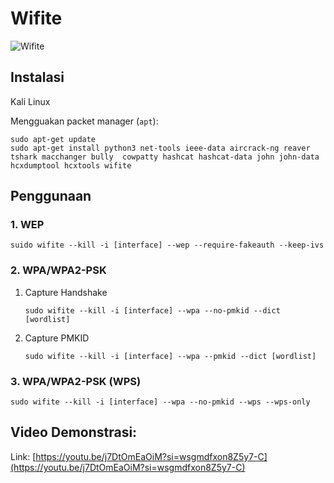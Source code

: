 # Wifite

![Wifite](https://github.com/fixploit03/Hack-WiFi/blob/main/tools/wifite/img/wifite%20logo.jpg)

## Instalasi

Kali Linux

Mengguakan packet manager (`apt`):

```
sudo apt-get update
sudo apt-get install python3 net-tools ieee-data aircrack-ng reaver tshark macchanger bully  cowpatty hashcat hashcat-data john john-data hcxdumptool hcxtools wifite
```

## Penggunaan

### 1. WEP

```
suido wifite --kill -i [interface] --wep --require-fakeauth --keep-ivs
```

### 2. WPA/WPA2-PSK

1. Capture Handshake

   ```
   sudo wifite --kill -i [interface] --wpa --no-pmkid --dict [wordlist]
   ```
2. Capture PMKID

   ```
   sudo wifite --kill -i [interface] --wpa --pmkid --dict [wordlist]
   ```

### 3. WPA/WPA2-PSK (WPS)

```
sudo wifite --kill -i [interface] --wpa --no-pmkid --wps --wps-only
```

## Video Demonstrasi:

Link: [https://youtu.be/j7DtOmEaOiM?si=wsgmdfxon8Z5y7-C](https://youtu.be/j7DtOmEaOiM?si=wsgmdfxon8Z5y7-C)
